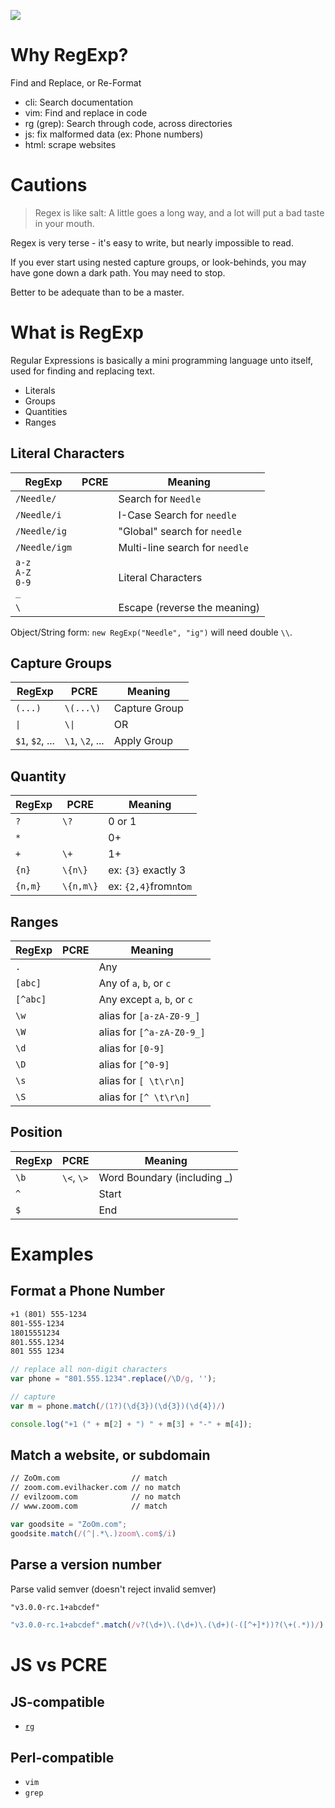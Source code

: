 [![](https://user-images.githubusercontent.com/122831/112377957-f2754500-8cab-11eb-82bc-7b5dbd689a22.jpeg)](https://www.youtube.com/watch?v=iT-wNdJFc_I&list=PLxki0D-ilnqZfyo2dZe11ZNGP7RJxJcoA&index=13)

# Why RegExp?

Find and Replace, or Re-Format

- cli: Search documentation
- vim: Find and replace in code
- rg (grep): Search through code, across directories
- js: fix malformed data (ex: Phone numbers)
- html: scrape websites

# Cautions

> Regex is like salt: A little goes a long way, and a lot will put a bad taste in your mouth.

Regex is very terse - it's easy to write, but nearly impossible to read.

If you ever start using nested capture groups, or look-behinds, you may have gone down a dark path.
You may need to stop.

Better to be adequate than to be a master.

# What is RegExp

Regular Expressions is basically a mini programming language unto itself, used for finding and replacing text.

- Literals
- Groups
- Quantities
- Ranges

## Literal Characters

| RegExp                  | PCRE | Meaning                        |
| ----------------------- | ---- | ------------------------------ |
| `/Needle/`              |      | Search for `Needle`            |
| `/Needle/i`             |      | I-Case Search for `needle`     |
| `/Needle/ig`            |      | "Global" search for `needle`   |
| `/Needle/igm`           |      | Multi-line search for `needle` |
| `a-z`<br>`A-Z`<br>`0-9`<br>`_` |   | Literal Characters         |
| `\`                     |      | Escape (reverse the meaning)   |

Object/String form: `new RegExp("Needle", "ig")` will need double `\\`.

## Capture Groups

| RegExp          | PCRE                 | Meaning       |
| --------------- | -------------------- | ------------- |
| `(...)`         | `\(...\)`            | Capture Group |
| `\|`            | <code>\\&vert;</code> | OR            |
| `$1`, `$2`, ... | `\1`, `\2`, ...      | Apply Group   |

## Quantity

| RegExp  | PCRE      | Meaning                 |
| ------- | --------- | ----------------------- |
| `?`     | `\?`      | 0 or 1                  |
| `*`     |           | 0+                      |
| `+`     | `\+`      | 1+                      |
| `{n}`   | `\{n\}`   | ex: `{3}` exactly 3     |
| `{n,m}` | `\{n,m\}` | ex: `{2,4}`from`n`to`m` |

## Ranges

| RegExp   | PCRE | Meaning                     |
| -------- | ---- | --------------------------- |
| `.`      |      | Any                         |
| `[abc]`  |      | Any of `a`, `b`, or `c`     |
| `[^abc]` |      | Any except `a`, `b`, or `c` |
| `\w`     |      | alias for `[a-zA-Z0-9_]`    |
| `\W`     |      | alias for `[^a-zA-Z0-9_]`   |
| `\d`     |      | alias for `[0-9]`           |
| `\D`     |      | alias for `[^0-9]`          |
| `\s`     |      | alias for `[ \t\r\n]`       |
| `\S`     |      | alias for `[^ \t\r\n]`      |

## Position

| RegExp | PCRE       | Meaning                      |
| ------ | ---------- | ---------------------------- |
| `\b`   | `\<`, `\>` | Word Boundary (including \_) |
| `^`    |            | Start                        |
| `$`    |            | End                          |

# Examples

## Format a Phone Number

```txt
+1 (801) 555-1234
801-555-1234
18015551234
801.555.1234
801 555 1234
```

```js
// replace all non-digit characters
var phone = "801.555.1234".replace(/\D/g, '');

// capture
var m = phone.match(/(1?)(\d{3})(\d{3})(\d{4})/)

console.log("+1 (" + m[2] + ") " + m[3] + "-" + m[4]);
```

## Match a website, or subdomain

```txt
// ZoOm.com                // match
// zoom.com.evilhacker.com // no match
// evilzoom.com            // no match
// www.zoom.com            // match
```

```js
var goodsite = "ZoOm.com";
goodsite.match(/(^|.*\.)zoom\.com$/i)
```

## Parse a version number

Parse valid semver (doesn't reject invalid semver)

```txt
"v3.0.0-rc.1+abcdef"
```

```js
"v3.0.0-rc.1+abcdef".match(/v?(\d+)\.(\d+)\.(\d+)(-([^+]*))?(\+(.*))/)
```

# JS vs PCRE

## JS-compatible

- [`rg`](https://webinstall.dev/rg)

## Perl-compatible

- `vim`
- `grep`

